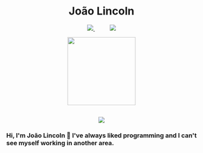 

<!--
**Jjhonetoo/Jjhonetoo** is a ✨ _special_ ✨ repository because its `README.md` (this file) appears on your GitHub profile.

Here are some ideas to get you started:

- 🔭 I’m currently working on ...
- 🌱 I’m currently learning ...
- 👯 I’m looking to collaborate on ...
- 🤔 I’m looking for help with ...
- 💬 Ask me about ...
- 📫 How to reach me: ...
- 😄 Pronouns: ...
- ⚡ Fun fact: ...
-->
<h1 align="center">João Lincoln</h1>

<p align="center">
    <a href="mailto:joaolincolnneto@gmail.com">
        <img src="https://img.shields.io/badge/Microsoft_Outlook-0078D4?style=for-the-badge&logo=microsoft-outlook&logoColor=white">
    </a>
    &nbsp;&nbsp;&nbsp;&nbsp;&nbsp;&nbsp;&nbsp;&nbsp;&nbsp;
    <a href="https://www.linkedin.com//in/joao-lincoln/">
        <img src="https://img.shields.io/badge/linkedin-%230077B5.svg?&style=for-the-badge&logo=linkedin&logoColor=white&link=mailto:https://www.linkedin.com/in/dudu-cardoso/">
    </a>
   
</p>

<div align="center">
    <img height="180em" src="https://github-readme-stats.vercel.app/api/top-langs/?username=vitorLostadaC&layout=compact&langs_count=7&theme=dark"/></a>
</div>

<br/>

<p align="center">
    <img src="https://skillicons.dev/icons?i=js,java,css,html,react,nodejs,postgres&perline,mysql=9" />
</p>


### Hi, I'm João Lincoln 👋 I've always liked programming and I can't see myself working in another area.



<br/>

